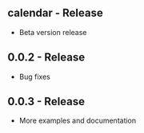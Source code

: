 ## calendar - Release

* Beta version release

## 0.0.2 - Release

* Bug fixes


## 0.0.3 - Release

* More examples and documentation

